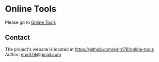 # Online Tools
Please go to [Online Tools](/toy/)

## Contact
The project's website is located at https://github.com/emn178/online-tools  
Author: emn178@gmail.com
